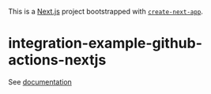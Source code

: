 This is a [Next.js](https://nextjs.org/) project bootstrapped with [`create-next-app`](https://github.com/vercel/next.js/tree/canary/packages/create-next-app).

# integration-example-github-actions-nextjs

See [documentation](https://www.dotenv.org/docs/integrations/github-actions-nextjs)
